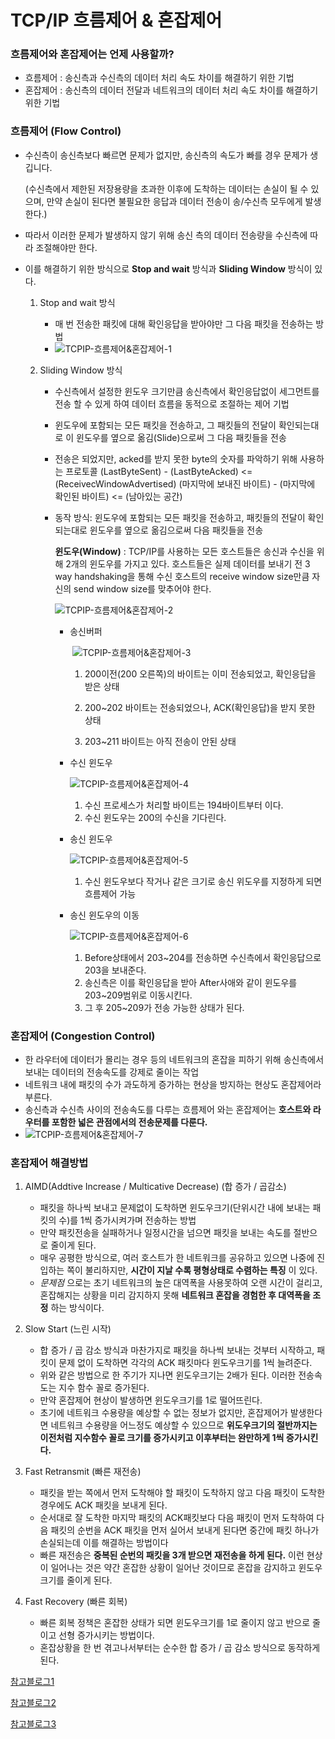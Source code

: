 

# TCP/IP 흐름제어 & 혼잡제어



### 흐름제어와 혼잡제어는 언제 사용할까?

- 흐름제어 : 송신측과 수신측의 데이터 처리 속도 차이를 해결하기 위한 기법
- 혼잡제어 : 송신측의 데이터 전달과 네트워크의 데이터 처리 속도 차이를 해결하기 위한 기법



### 흐름제어 (Flow Control)

- 수신측이 송신측보다 빠르면 문제가 없지만, 송신측의 속도가 빠를 경우 문제가 생깁니다.

  (수신측에서 제한된 저장용량을 초과한 이후에 도착하는 데이터는 손실이 될 수 있으며, 만약 손실이 된다면 불필요한 응답과 데이터 전송이 송/수신측 모두에게 발생한다.)

- 따라서 이러한 문제가 발생하지 않기 위해 송신 측의 데이터 전송량을 수신측에 따라 조절해야만 한다.

- 이를 해결하기 위한 방식으로 **Stop and wait** 방식과 **Sliding Window**  방식이 있다.

  1. Stop and wait 방식

     - 매 번 전송한 패킷에 대해 확인응답을 받아야만 그 다음 패킷을 전송하는 방법
     - ![TCPIP-흐름제어&혼잡제어-1](https://raw.githubusercontent.com/Songwonseok/CS-Study/main/Network/images/TCPIP-%ED%9D%90%EB%A6%84%EC%A0%9C%EC%96%B4%26%ED%98%BC%EC%9E%A1%EC%A0%9C%EC%96%B4-1.png)

  2. Sliding Window 방식

     - 수신측에서 설정한 윈도우 크기만큼 송신측에서 확인응답없이 세그먼트를 전송 할 수 있게 하여 데이터 흐름을 동적으로 조절하는 제어 기법
     - 윈도우에 포함되는 모든 패킷을 전송하고, 그 패킷들의 전달이 확인되는대로 이 윈도우를 옆으로 옮김(Slide)으로써 그 다음 패킷들을 전송
     - 전송은 되었지만, acked를 받지 못한 byte의 숫자를 파악하기 위해 사용하는 프로토콜
       (LastByteSent) - (LastByteAcked) <= (ReceivecWindowAdvertised)
       (마지막에 보내진 바이트) - (마지막에 확인된 바이트) <= (남아있는 공간)

     - 동작 방식: 윈도우에 포함되는 모든 패킷을 전송하고, 패킷들의 전달이 확인되는대로 윈도우를 옆으로 옮김으로써 다음 패킷들을 전송

       **윈도우(Window)** : TCP/IP를 사용하는 모든 호스트들은 송신과 수신을 위해 2개의 윈도우를 가지고 있다. 호스트들은 실제 데이터를 보내기 전 3 way handshaking을 통해 수신 호스트의 receive window size만큼 자신의 send window size를 맞추어야 한다.

       ![TCPIP-흐름제어&혼잡제어-2](https://raw.githubusercontent.com/Songwonseok/CS-Study/main/Network/images/TCPIP-%ED%9D%90%EB%A6%84%EC%A0%9C%EC%96%B4%26%ED%98%BC%EC%9E%A1%EC%A0%9C%EC%96%B4-2.png)

       

       - 송신버퍼

         ​	![TCPIP-흐름제어&혼잡제어-3](https://raw.githubusercontent.com/Songwonseok/CS-Study/main/Network/images/TCPIP-%ED%9D%90%EB%A6%84%EC%A0%9C%EC%96%B4%26%ED%98%BC%EC%9E%A1%EC%A0%9C%EC%96%B4-3.png)

         1. 200이전(200 오른쪽)의 바이트는 이미 전송되었고, 확인응답을 받은 상태

         2. 200~202 바이트는 전송되었으나, ACK(확인응답)을 받지 못한 상태
         3. 203~211 바이트는 아직 전송이 안된 상태

         

       - 수신 윈도우

         ![TCPIP-흐름제어&혼잡제어-4](https://raw.githubusercontent.com/Songwonseok/CS-Study/main/Network/images/TCPIP-%ED%9D%90%EB%A6%84%EC%A0%9C%EC%96%B4%26%ED%98%BC%EC%9E%A1%EC%A0%9C%EC%96%B4-4.png)

         1.  수신 프로세스가 처리할 바이트는 194바이트부터 이다.
         2. 수신 윈도우는 200의 수신을 기다린다.

         

       - 송신 윈도우

         ![TCPIP-흐름제어&혼잡제어-5](https://raw.githubusercontent.com/Songwonseok/CS-Study/main/Network/images/TCPIP-%ED%9D%90%EB%A6%84%EC%A0%9C%EC%96%B4%26%ED%98%BC%EC%9E%A1%EC%A0%9C%EC%96%B4-5.png)

         1.  수신 윈도우보다 작거나 같은 크기로 송신 위도우를 지정하게 되면 흐름제어 가능

            

       - 송신 윈도우의 이동

         ![TCPIP-흐름제어&혼잡제어-6](https://raw.githubusercontent.com/Songwonseok/CS-Study/main/Network/images/TCPIP-%ED%9D%90%EB%A6%84%EC%A0%9C%EC%96%B4%26%ED%98%BC%EC%9E%A1%EC%A0%9C%EC%96%B4-6.png)

         1. Before상태에서 203~204를 전송하면 수신측에서 확인응답으로 203을 보내준다.
         2. 송신측은 이를 확인응답을 받아 After사애와 같이 윈도우를 203~209범위로 이동시킨다.
         3. 그 후 205~209가 전송 가능한 상태가 된다.



### 혼잡제어 (Congestion Control)

- 한 라우터에 데이터가 몰리는 경우 등의 네트워크의 혼잡을 피하기 위해 송신측에서 보내는 데이터의 전송속도를 강제로 줄이는 작업
- 네트워크 내에 패킷의 수가 과도하게 증가하는 현상을 방지하는 현상도 혼잡제어라 부른다.
- 송신측과 수신측 사이의 전송속도를 다루는 흐름제어 와는 혼잡제어는 **호스트와 라우터를 포함한 넓은 관점에서의 전송문제를 다룬다.**
- ![TCPIP-흐름제어&혼잡제어-7](https://raw.githubusercontent.com/Songwonseok/CS-Study/main/Network/images/TCPIP-%ED%9D%90%EB%A6%84%EC%A0%9C%EC%96%B4%26%ED%98%BC%EC%9E%A1%EC%A0%9C%EC%96%B4-7.png)



### 혼잡제어 해결방법

1. AIMD(Addtive Increase / Multicative Decrease) (합 증가 / 곱감소)
   - 패킷을 하나씩 보내고 문제없이 도착하면 윈도우크기(단위시간 내에 보내는 패킷의 수)를 1씩 증가시켜가며 전송하는 방법
   - 만약 패킷전송을 실패하거나 일정시간을 넘으면 패킷을 보내는 속도를 절반으로 줄이게 된다.
   - 매우 공평한 방식으로, 여러 호스트가 한 네트워크를 공유하고 있으면 나중에 진입하는 쪽이 불리하지만, **시간이 지날 수록 평형상태로 수렴하는 특징** 이 있다.
   - _문제점_ 으로는 초기 네트워크의 높은 대역폭을 사용못하여 오랜 시간이 걸리고, 혼잡해지는 상황을 미리 감지하지 못해 **네트워크 혼잡을 경험한 후 대역폭을 조정** 하는 방식이다.

2. Slow Start (느린 시작)
   - 합 증가 / 곱 감소 방식과 마찬가지로 패킷을 하나씩 보내는 것부터 시작하고, 패킷이 문제 없이 도착하면 각각의 ACK 패킷마다 윈도우크기를 1씩 늘려준다.
   - 위와 같은 방법으로 한 주기가 지나면 윈도우크기는 2배가 된다. 이러한 전송속도는 지수 함수 꼴로 증가된다.
   - 만약 혼잡제어 현상이 발생하면 윈도우크기를 1로 떨어뜨린다.
   - 초기에 네트워크 수용량을 예상할 수 없는 정보가 없지만, 혼잡제어가 발생한다면 네트워크 수용량을 어느정도 예상할 수 있으므로 **위도우크기의 절반까지는 이전처럼 지수함수 꼴로 크기를 증가시키고 이후부터는 완만하게 1씩 증가시킨다.**
3. Fast Retransmit (빠른 재전송)
   - 패킷을 받는 쪽에서 먼저 도착해야 할 패킷이 도착하지 않고 다음 패킷이 도착한 경우에도 ACK 패킷을 보내게 된다.
   - 순서대로 잘 도착한 마지막 패킷의 ACK패킷보다 다음 패킷이 먼저 도착하여 다음 패킷의 순번을 ACK 패킷을 먼저 실어서 보내게 된다면 중간에 패킷 하나가 손실되는데 이를 해결하는 방법이다
   - 빠른 재전송은 **중복된 순번의 패킷을 3개 받으면 재전송을 하게 된다.** 이런 현상이 일어나는 것은 약간 혼잡한 상황이 일어난 것이므로 혼잡을 감지하고 윈도우크기를 줄이게 된다.
4. Fast Recovery (빠른 회복)
   - 빠른 회복 정책은 혼잡한 상태가 되면 윈도우크기를 1로 줄이지 않고 반으로 줄이고 선형 증가시키는 방법이다.
   - 혼잡상황을 한 번 겪고나서부터는 순수한 합 증가 / 곱 감소 방식으로 동작하게 된다.



[참고블로그1](https://jwprogramming.tistory.com/36)

[참고블로그2](https://gyoogle.dev/blog/computer-science/network/%ED%9D%90%EB%A6%84%EC%A0%9C%EC%96%B4%20&%20%ED%98%BC%EC%9E%A1%EC%A0%9C%EC%96%B4.html)

[참고블로그3](https://rok93.tistory.com/entry/%EB%84%A4%ED%8A%B8%EC%9B%8C%ED%81%AC-TCP-%ED%9D%90%EB%A6%84%EC%A0%9C%EC%96%B4%ED%98%BC%EC%9E%A1%EC%A0%9C%EC%96%B4)